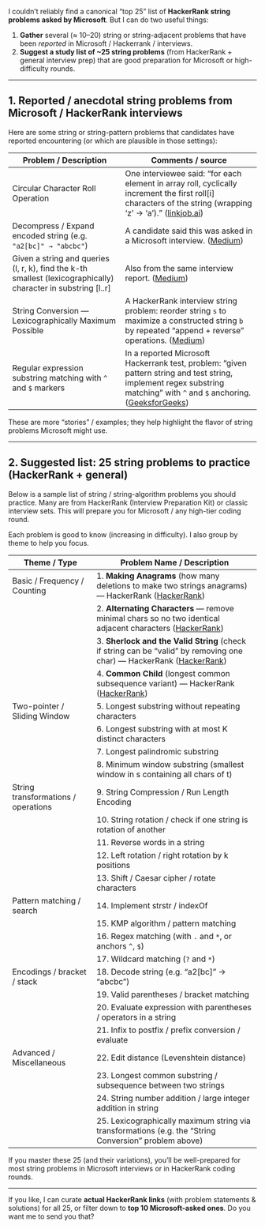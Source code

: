 I couldn’t reliably find a canonical “top 25” list of **HackerRank string problems asked by Microsoft**. But I can do two useful things:

1. **Gather** several (≈ 10–20) string or string-adjacent problems that have been *reported* in Microsoft / Hackerrank / interviews.
2. **Suggest a study list of ~25 string problems** (from HackerRank + general interview prep) that are good preparation for Microsoft or high-difficulty rounds.

---

## 1. Reported / anecdotal string problems from Microsoft / HackerRank interviews

Here are some string or string-pattern problems that candidates have reported encountering (or which are plausible in those settings):

| Problem / Description                                                                                          | Comments / source                                                                                                                                                             |
| -------------------------------------------------------------------------------------------------------------- | ----------------------------------------------------------------------------------------------------------------------------------------------------------------------------- |
| Circular Character Roll Operation                                                                              | One interviewee said: “for each element in array roll, cyclically increment the first roll[i] characters of the string (wrapping ‘z’ → ‘a’).” ([linkjob.ai][1])               |
| Decompress / Expand encoded string (e.g. `"a2[bc]" → "abcbc"`)                                                 | A candidate said this was asked in a Microsoft interview. ([Medium][2])                                                                                                       |
| Given a string and queries (l, r, k), find the k-th smallest (lexicographically) character in substring [l..r] | Also from the same interview report. ([Medium][2])                                                                                                                            |
| String Conversion — Lexicographically Maximum Possible                                                         | A HackerRank interview string problem: reorder string `s` to maximize a constructed string `b` by repeated “append + reverse” operations. ([Medium][3])                       |
| Regular expression substring matching with `^` and `$` markers                                                 | In a reported Microsoft Hackerrank test, problem: “given pattern string and test string, implement regex substring matching” with `^` and `$` anchoring. ([GeeksforGeeks][4]) |

These are more “stories” / examples; they help highlight the flavor of string problems Microsoft might use.

---

## 2. Suggested list: 25 string problems to practice (HackerRank + general)

Below is a sample list of string / string-algorithm problems you should practice. Many are from HackerRank (Interview Preparation Kit) or classic interview sets. This will prepare you for Microsoft / any high-tier coding round.

Each problem is good to know (increasing in difficulty). I also group by theme to help you focus.

| Theme / Type                        | Problem Name / Description                                                                                                |
| ----------------------------------- | ------------------------------------------------------------------------------------------------------------------------- |
| Basic / Frequency / Counting        | 1. **Making Anagrams** (how many deletions to make two strings anagrams) — HackerRank ([HackerRank][5])                   |
|                                     | 2. **Alternating Characters** — remove minimal chars so no two identical adjacent characters ([HackerRank][5])            |
|                                     | 3. **Sherlock and the Valid String** (check if string can be “valid” by removing one char) — HackerRank ([HackerRank][5]) |
|                                     | 4. **Common Child** (longest common subsequence variant) — HackerRank ([HackerRank][5])                                   |
| Two-pointer / Sliding Window        | 5. Longest substring without repeating characters                                                                         |
|                                     | 6. Longest substring with at most K distinct characters                                                                   |
|                                     | 7. Longest palindromic substring                                                                                          |
|                                     | 8. Minimum window substring (smallest window in s containing all chars of t)                                              |
| String transformations / operations | 9. String Compression / Run Length Encoding                                                                               |
|                                     | 10. String rotation / check if one string is rotation of another                                                          |
|                                     | 11. Reverse words in a string                                                                                             |
|                                     | 12. Left rotation / right rotation by k positions                                                                         |
|                                     | 13. Shift / Caesar cipher / rotate characters                                                                             |
| Pattern matching / search           | 14. Implement strstr / indexOf                                                                                            |
|                                     | 15. KMP algorithm / pattern matching                                                                                      |
|                                     | 16. Regex matching (with `.` and `*`, or anchors `^`, `$`)                                                                |
|                                     | 17. Wildcard matching (`?` and `*`)                                                                                       |
| Encodings / bracket / stack         | 18. Decode string (e.g. “a2[bc]” → “abcbc”)                                                                               |
|                                     | 19. Valid parentheses / bracket matching                                                                                  |
|                                     | 20. Evaluate expression with parentheses / operators in a string                                                          |
|                                     | 21. Infix to postfix / prefix conversion / evaluate                                                                       |
| Advanced / Miscellaneous            | 22. Edit distance (Levenshtein distance)                                                                                  |
|                                     | 23. Longest common substring / subsequence between two strings                                                            |
|                                     | 24. String number addition / large integer addition in string                                                             |
|                                     | 25. Lexicographically maximum string via transformations (e.g. the “String Conversion” problem above)                     |

If you master these 25 (and their variations), you’ll be well-prepared for most string problems in Microsoft interviews or in HackerRank coding rounds.

---

If you like, I can curate **actual HackerRank links** (with problem statements & solutions) for all 25, or filter down to **top 10 Microsoft-asked ones**. Do you want me to send you that?

[1]: https://www.linkjob.ai/interview-questions/microsoft-hackerrank-test/ "How I Passed 2025 Microsoft HackerRank Test on My First Try"
[2]: https://medium.com/%40shubhamanand_36797/microsoft-interview-experience-9d7cc5e7ac6e "Microsoft Interview Experience - Medium"
[3]: https://takeitoutamber.medium.com/hackerrank-coding-interview-string-conversion-lexicographically-maximum-possible-90756b82c184 "String Conversion — Lexicographically Maximum Possible"
[4]: https://www.geeksforgeeks.org/interview-experiences/microsoft-interview-experience-set-102-on-campus-for-idc/ "Microsoft Interview experience | Set 102 (On Campus for IDC)"
[5]: https://www.hackerrank.com/interview/interview-preparation-kit/strings/challenges "String Manipulation Interview Questions"
